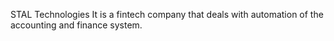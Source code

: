 STAL Technologies
It is a fintech company that deals with automation of the accounting and finance system.
